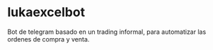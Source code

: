 # lukaexcelbot
Bot de telegram basado en un trading informal, para automatizar las ordenes de compra y venta.
